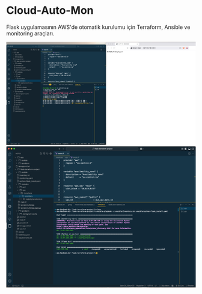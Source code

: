 # Cloud-Auto-Mon

Flask uygulamasının AWS'de otomatik kurulumu için Terraform, Ansible ve monitoring araçları.

![Flask](photo/flask.png)
![Ansible](photo/ansible.png)
